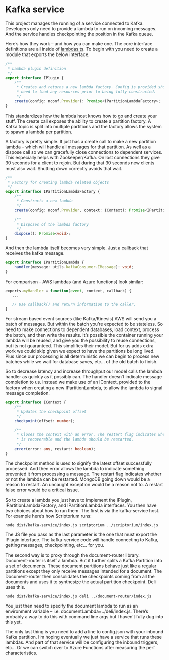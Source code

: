 # Kafka service

This project manages the running of a service connected to Kafka. Developers only need to provide a lambda to
run on incoming messages. And the service handles checkpointing the position in the Kafka queue.

Here’s how they work – and how you can make one. The core interface definitions are all inside of [lambdas.ts](./lambdas.ts). To begin with you need to create a module that exports the below interface.

```typescript
/**
 * Lambda plugin definition
 */
export interface IPlugin {
	/**
	 * Creates and returns a new lambda factory. Config is provided should the factory
	 * need to load any resources prior to being fully constructed.
	 */
	create(config: nconf.Provider): Promise<IPartitionLambdaFactory>;
}
```

This standardizes how the lambda host knows how to go and create your stuff. The create call exposes the ability to create a partition factory. A Kafka topic is split into multiple partitions and the factory allows the system to spawn a lambda per partition.

A factory is pretty simple. It just has a create call to make a new partition lambda – which will handle all messages for that partition. As well as a dispose call so we can gracefully close connections to dependent services. This especially helps with Zookeeper/Kafka. On lost connections they give 30 seconds for a client to rejoin. But during that 30 seconds new clients must also wait. Shutting down correctly avoids that wait.

```typescript
/**
 * Factory for creating lambda related objects
 */
export interface IPartitionLambdaFactory {
	/**
	 * Constructs a new lambda
	 */
	create(config: nconf.Provider, context: IContext): Promise<IPartitionLambda>;

	/**
	 * Disposes of the lambda factory
	 */
	dispose(): Promise<void>;
}
```

And then the lambda itself becomes very simple. Just a callback that receives the kafka message.

```typescript
export interface IPartitionLambda {
	handler(message: utils.kafkaConsumer.IMessage): void;
}
```

For comparison - AWS lambdas (and Azure functions) look similar:

```javascript
exports.myHandler = function(event, context, callback) {
   ...

   // Use callback() and return information to the caller.
}
```

For stream based event sources (like Kafka/Kinesis) AWS will send you a batch of messages. But within the batch you’re expected to be stateless. So need to make connections to dependent databases, load context, process the batch, and then write the results. It’s possible the container running your lambda will be reused, and give you the possibility to reuse connections, but its not guaranteed. This simplifies their model. But for us adds extra work we could skip given we expect to have the partitions be long lived. Plus since our processing is all deterministic we can begin to process new batches while we wait for database saves, etc… of the old batch to finish.

So to decrease latency and increase throughput our model calls the lambda handler as quickly as it possibly can. The handler doesn’t indicate message completion to us. Instead we make use of an IContext, provided to the factory when creating a new IPartitionLambda, to allow the lambda to signal message completion.

```typescript
export interface IContext {
	/**
	 * Updates the checkpoint offset
	 */
	checkpoint(offset: number);

	/**
	 * Closes the context with an error. The restart flag indicates whether the error
	 * is recoverable and the lambda should be restarted.
	 */
	error(error: any, restart: boolean);
}
```

The checkpoint method is used to signify the latest offset successfully processed. And then error allows the lambda to indicate something prevented it from processing a message. The restart flag indicates whether or not the lambda can be restarted. MongoDB going down would be a reason to restart. An uncaught exception would be a reason not to. A restart false error would be a critical issue.

So to create a lambda you just have to implement the IPlugin, IPartitionLambdaFactory, and IPartitionLambda interfaces. You then have two choices about how to run them. The first is via the kafka-service host. For example here’s how Scriptorium runs:

`node dist/kafka-service/index.js scriptorium ../scriptorium/index.js`

The JS file you pass as the last parameter is the one that must export the IPlugin interface. The kafka-service code will handle connecting to Kafka, getting messages, checkpointing, etc… for you.

The second way is to proxy through the document-router library. Document-router is itself a lambda. But it further splits a Kafka Partition into a set of documents. These document partitions behave just like a regular partitions except they only receive messages intended for a document. The Document-router then consolidates the checkpoints coming from all the documents and uses it to synthesize the actual partition checkpoint. Deli uses this.

`node dist/kafka-service/index.js deli ../document-router/index.js`

You just then need to specify the document lambda to run as an environment variable – i.e. documentLambda=../deli/index.js. There’s probably a way to do this with command line args but I haven’t fully dug into this yet.

The only last thing is you need to add a line to config.json with your inbound Kafka partition. I’m hoping eventually we just have a service that runs these lambdas. And part of that service will be configuring the inbound triggers, etc… Or we can switch over to Azure Functions after measuring the perf characteristics.
